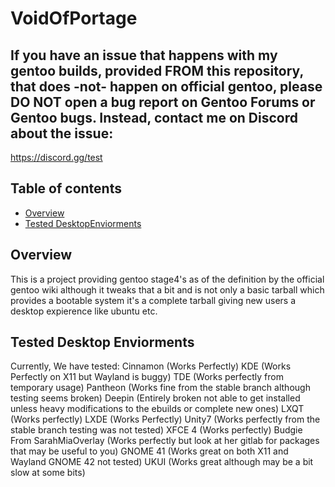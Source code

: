 # VoidOfPortage

## If you have an issue that happens with my gentoo builds, provided FROM this repository, that does -not- happen on official gentoo, please DO NOT open a bug report on Gentoo Forums or Gentoo bugs. Instead, contact me on Discord about the issue:

https://discord.gg/test

## Table of contents
- [Overview](#overview)
- [Tested DesktopEnviorments](#Tested-DesktopEnviorments)


## Overview
This is a project providing gentoo stage4's as of the definition by the official gentoo wiki although it tweaks that a bit and is not only a basic tarball which provides a bootable system it's a complete tarball giving new users a desktop expierence like ubuntu etc.

## Tested Desktop Enviorments

Currently, We have tested:
Cinnamon (Works Perfectly)
KDE (Works Perfectly on X11 but Wayland is buggy)
TDE (Works perfectly from temporary usage)
Pantheon (Works fine from the stable branch although testing seems broken)
Deepin (Entirely broken not able to get installed unless heavy modifications to the ebuilds or complete new ones)
LXQT (Works perfectly)
LXDE (Works Perfectly)
Unity7 (Works perfectly from the stable branch testing was not tested)
XFCE 4 (Works perfectly)
Budgie From SarahMiaOverlay (Works perfectly but look at her gitlab for packages that may be useful to you)
GNOME 41 (Works great on both X11 and Wayland GNOME 42 not tested)
UKUI (Works great although may be a bit slow at some bits)

